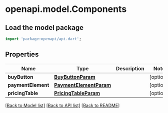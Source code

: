 # openapi.model.Components

## Load the model package
```dart
import 'package:openapi/api.dart';
```

## Properties
Name | Type | Description | Notes
------------ | ------------- | ------------- | -------------
**buyButton** | [**BuyButtonParam**](BuyButtonParam.md) |  | [optional] 
**paymentElement** | [**PaymentElementParam**](PaymentElementParam.md) |  | [optional] 
**pricingTable** | [**PricingTableParam**](PricingTableParam.md) |  | [optional] 

[[Back to Model list]](../README.md#documentation-for-models) [[Back to API list]](../README.md#documentation-for-api-endpoints) [[Back to README]](../README.md)


